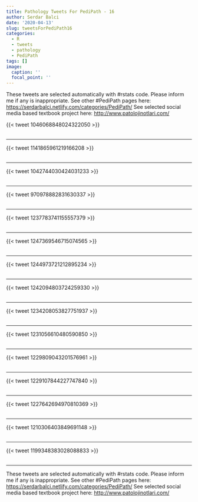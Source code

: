 ```yaml
---
title: Pathology Tweets For PediPath - 16
author: Serdar Balci
date: '2020-04-13'
slug: tweetsForPediPath16
categories:
  - R
  - tweets
  - pathology
  - PediPath
tags: []
image:
  caption: ''
  focal_point: ''
---
```



These tweets are selected automatically with #rstats code. Please inform me if any is inappropriate.
See other #PediPath pages here: https://serdarbalci.netlify.com/categories/PediPath/ 
See selected social media based textbook project here: http://www.patolojinotlari.com/

{{< tweet 1046068848024322050 >}}
<br>
<br>
<hr>
{{< tweet 1141865961219166208 >}}
<br>
<br>
<hr>
{{< tweet 1042744030424031233 >}}
<br>
<br>
<hr>
{{< tweet 970978882831630337 >}}
<br>
<br>
<hr>
{{< tweet 1237783741155557379 >}}
<br>
<br>
<hr>
{{< tweet 1247369546715074565 >}}
<br>
<br>
<hr>
{{< tweet 1244973721212895234 >}}
<br>
<br>
<hr>
{{< tweet 1242094803724259330 >}}
<br>
<br>
<hr>
{{< tweet 1234208053827751937 >}}
<br>
<br>
<hr>
{{< tweet 1231056610480590850 >}}
<br>
<br>
<hr>
{{< tweet 1229809043201576961 >}}
<br>
<br>
<hr>
{{< tweet 1229107844227747840 >}}
<br>
<br>
<hr>
{{< tweet 1227642694970810369 >}}
<br>
<br>
<hr>
{{< tweet 1210306403849691148 >}}
<br>
<br>
<hr>
{{< tweet 1199348383028088833 >}}
<br>
<br>
<hr>


These tweets are selected automatically with #rstats code. Please inform me if any is inappropriate.
See other #PediPath pages here: https://serdarbalci.netlify.com/categories/PediPath/ 
See selected social media based textbook project here: http://www.patolojinotlari.com/
